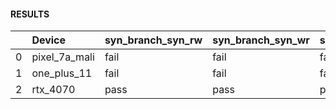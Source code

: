 #### RESULTS


|    | Device        | syn_branch_syn_rw   | syn_branch_syn_wr   | syn_branch_syn_ww   | syn_lock_step_rw   | syn_lock_step_wr   | syn_lock_step_ww   | syn_subgroup_op_rw   | syn_subgroup_op_wr   | syn_subgroup_op_ww   | syn_memory_converge_ww   |   syn_memory_converge_ra |
|---:|:--------------|:--------------------|:--------------------|:--------------------|:-------------------|:-------------------|:-------------------|:---------------------|:---------------------|:---------------------|:-------------------------|-------------------------:|
|  0 | pixel_7a_mali | fail                | fail                | fail                | fail               | fail               | fail               | fail                 | fail                 | fail                 | fail                     |                      nan |
|  1 | one_plus_11   | fail                | fail                | fail                | nan                | nan                | nan                | nan                  | nan                  | nan                  | nan                      |                      nan |
|  2 | rtx_4070      | pass                | pass                | pass                | pass               | pass               | pass               | pass                 | pass                 | pass                 | fail                     |                      nan |
